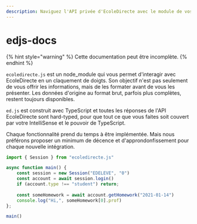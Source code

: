 ```yaml
---
description: Naviguez l'API privée d'EcoleDirecte avec le module de vos rêves...
---
```


# edjs-docs

{% hint style="warning" %}
Cette documentation peut être incomplète.
{% endhint %}

`ecoledirecte.js` est un node\_module qui vous permet d'interagir avec EcoleDirecte en un claquement de doigts. Son objectif n'est pas seulement de vous offrir les informations, mais de les formater avant de vous les présenter. Les données d'origine au format brut, parfois plus complètes, restent toujours disponibles.

`ed.js` est construit avec TypeScript et toutes les réponses de l'API EcoleDirecte sont hard-typed, pour que tout ce que vous faites soit couvert par votre IntelliSense et le pouvoir de TypeScript.

Chaque fonctionnalité prend du temps à être implémentée. Mais nous préférons proposer un minimum de décence et d'approndonfissement pour chaque nouvelle intégration.

```javascript
import { Session } from "ecoledirecte.js"

async function main() {
    const session = new Session("EDELEVE", "0")
    const account = await session.login()
    if (account.type !== "student") return;
    
    const someHomework = await account.getHomework("2021-01-14")
    console.log("Hi,", someHomework[0].prof)
};

main()
```

